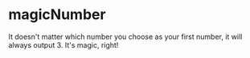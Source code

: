 # magicNumber
It doesn't matter which number you choose as your first number, it will always output 3. It's magic, right!
